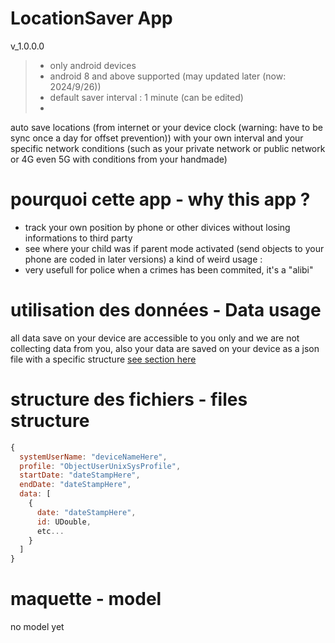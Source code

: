 # LocationSaver App

v_1.0.0.0

> - only android devices 
> - android 8 and above supported (may updated later (now: 2024/9/26))
> - default saver interval : 1 minute (can be edited)
> - 

auto save locations (from internet or your device clock (warning: have to be sync once a day for offset prevention)) with your own interval and your specific network conditions 
(such as your private network or public network or 4G even 5G with conditions from your handmade)

# pourquoi cette app - why this app ?

- track your own position by phone or other divices without losing informations to third party
- see where your child was if parent mode activated (send objects to your phone are coded in later versions)
a kind of weird usage :
- very usefull for police when a crimes has been commited, it's a "alibi" 

# utilisation des données - Data usage

all data save on your device are accessible to you only and we are not collecting data from you, also your data are saved on your device as a json file
with a specific structure [see section here](#structure-des-fichiers---files-structure)

# structure des fichiers - files structure

<!-- json file of course but bad formatting we also use js formatting -->
```js
{
  systemUserName: "deviceNameHere",
  profile: "ObjectUserUnixSysProfile",
  startDate: "dateStampHere",
  endDate: "dateStampHere",
  data: [
    {
      date: "dateStampHere",
      id: UDouble,
      etc...      
    }
  ]
}
```

# maquette - model

no model yet

<!-- end page -->